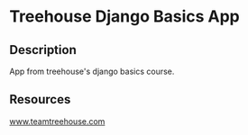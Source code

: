 <h1>Treehouse Django Basics App</h1>

<h2>Description</h2>

App from treehouse's django basics course.

<h2>Resources</h2>

www.teamtreehouse.com
